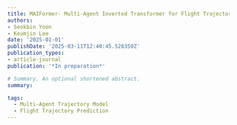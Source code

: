```yaml
---
title: MAIFormer- Multi-Agent Inverted Transformer for Flight Trajectory Prediction
authors:
- Seokbin Yoon
- Keumjin Lee
date: '2025-01-01'
publishDate: '2025-03-11T12:40:45.528350Z'
publication_types:
- article-journal
publication: '*In preparation*'

# Summary. An optional shortened abstract.
summary:

tags:
  - Multi-Agent Trajectory Model
  - Flight Trajectory Prediction
---
```

